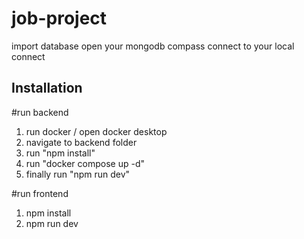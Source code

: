 # job-project
import database
open your mongodb compass
connect to your local connect

## Installation
#run backend
1. run docker / open docker desktop
2. navigate to backend folder
3. run "npm install"
4. run "docker compose up -d"
5. finally run "npm run dev"

#run frontend
1. npm install
2. npm run dev




